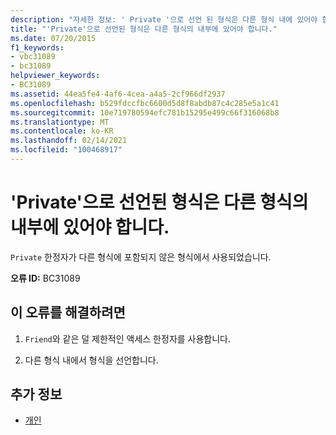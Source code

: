 ```yaml
---
description: "자세한 정보: ' Private '으로 선언 된 형식은 다른 형식 내에 있어야 합니다."
title: "'Private'으로 선언된 형식은 다른 형식의 내부에 있어야 합니다."
ms.date: 07/20/2015
f1_keywords:
- vbc31089
- bc31089
helpviewer_keywords:
- BC31089
ms.assetid: 44ea5fe4-4af6-4cea-a4a5-2cf966df2937
ms.openlocfilehash: b529fdccfbc6600d5d8f8abdb87c4c285e5a1c41
ms.sourcegitcommit: 10e719780594efc781b15295e499c66f316068b8
ms.translationtype: MT
ms.contentlocale: ko-KR
ms.lasthandoff: 02/14/2021
ms.locfileid: "100468917"
---
```

# <a name="types-declared-private-must-be-inside-another-type"></a>'Private'으로 선언된 형식은 다른 형식의 내부에 있어야 합니다.

`Private` 한정자가 다른 형식에 포함되지 않은 형식에서 사용되었습니다.  
  
 **오류 ID:** BC31089  
  
## <a name="to-correct-this-error"></a>이 오류를 해결하려면  
  
1. `Friend`와 같은 덜 제한적인 액세스 한정자를 사용합니다.  
  
2. 다른 형식 내에서 형식을 선언합니다.  
  
## <a name="see-also"></a>추가 정보

- [개인](../language-reference/modifiers/private.md)
